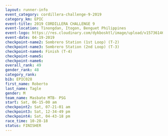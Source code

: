 ```yaml
---
layout: runner-info 
event_category: cordillera-challenge-9-2019 
category_km: EPIC 
event-title: 2019 CORDILLERA CHALLENGE 9 
event-location: Tinongdan, Itogon, Benguet Philippines 
event-logo: https://res.cloudinary.com/dykbosktl/image/upload/v1573614609/Logo/cordillera-challenge_gtvgwu.jpg
event-date: 04-19-2019 
checkpoint-name2: Sombrero Station (1st Loop) (T-2) 
checkpoint-name3: Sombrero Station (2nd Loop) (T-3) 
checkpoint-name4: Finish (T-4) 
checkpoint-name5: 
checkpoint-name6: 
overall_rank: 49
gender_rank: 48
category_rank: 
bib: EPIC028
first_name: Roberto
last_name: Tagle
gender: M
team_name: Masbate MTB- PSG
start: Sat, 06-15-00 am
checkpoint2: Sat, 07-21-01 am
checkpoint3: Sat, 12-34-49 pm
checkpoint4: Sat, 04-43-18 pm
race_time: 10-28-18
status: FINISHER
---
```

